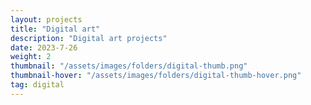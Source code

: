 ```yaml
---
layout: projects
title: "Digital art"
description: "Digital art projects"
date: 2023-7-26
weight: 2
thumbnail: "/assets/images/folders/digital-thumb.png"
thumbnail-hover: "/assets/images/folders/digital-thumb-hover.png"
tag: digital
---
```

